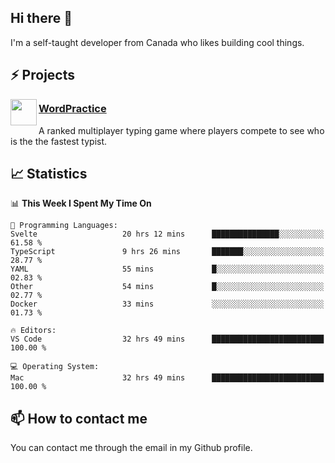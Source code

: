 <h2>Hi there 👋</h2>

<p>I'm a self-taught developer from Canada who likes building cool things.</p>

<h2>⚡ Projects</h2>

<img align="left" src="https://i.imgur.com/6RT8VFO.png" width="42" height="42" />
<h3><a target="_blank" href="https://wordpractice.io/">WordPractice</a></h3>
<p>A ranked multiplayer typing game where players compete to see who is the the fastest typist.</p>

<h2>📈 Statistics</h2>

<!--START_SECTION:waka-->
📊 **This Week I Spent My Time On** 

```text
💬 Programming Languages: 
Svelte                   20 hrs 12 mins      ███████████████░░░░░░░░░░   61.58 % 
TypeScript               9 hrs 26 mins       ███████░░░░░░░░░░░░░░░░░░   28.77 % 
YAML                     55 mins             █░░░░░░░░░░░░░░░░░░░░░░░░   02.83 % 
Other                    54 mins             █░░░░░░░░░░░░░░░░░░░░░░░░   02.77 % 
Docker                   33 mins             ░░░░░░░░░░░░░░░░░░░░░░░░░   01.73 % 

🔥 Editors: 
VS Code                  32 hrs 49 mins      █████████████████████████   100.00 % 

💻 Operating System: 
Mac                      32 hrs 49 mins      █████████████████████████   100.00 % 
```


<!--END_SECTION:waka-->

<h2>📫 How to contact me</h2>

You can contact me through the email in my Github profile.


